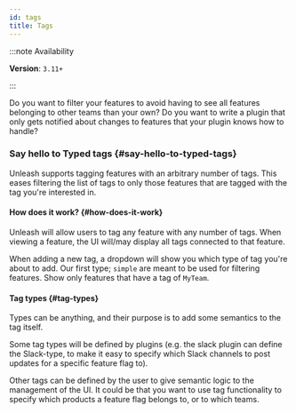 ```yaml
---
id: tags
title: Tags
---
```


:::note Availability

**Version**: `3.11+`

:::


Do you want to filter your features to avoid having to see all features belonging to other teams than your own? Do you want to write a plugin that only gets notified about changes to features that your plugin knows how to handle?

### Say hello to Typed tags {#say-hello-to-typed-tags}

Unleash supports tagging features with an arbitrary number of tags. This eases filtering the list of tags to only those features that are tagged with the tag you're interested in.

#### How does it work? {#how-does-it-work}

Unleash will allow users to tag any feature with any number of tags. When viewing a feature, the UI will/may display all tags connected to that feature.

When adding a new tag, a dropdown will show you which type of tag you're about to add. Our first type; `simple` are meant to be used for filtering features. Show only features that have a tag of `MyTeam`.

#### Tag types {#tag-types}

Types can be anything, and their purpose is to add some semantics to the tag itself.

Some tag types will be defined by plugins (e.g. the slack plugin can define the Slack-type, to make it easy to specify which Slack channels to post updates for a specific feature flag to).

Other tags can be defined by the user to give semantic logic to the management of the UI. It could be that you want to use tag functionality to specify which products a feature flag belongs to, or to which teams.
